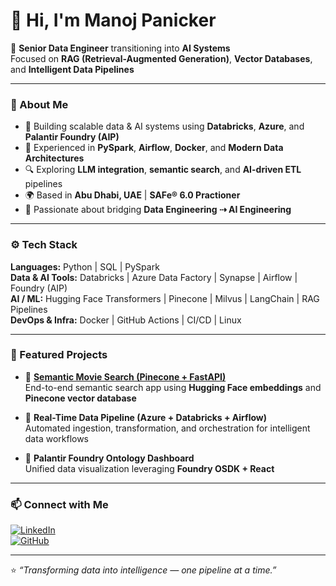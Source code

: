 # 👋 Hi, I'm Manoj Panicker  

🚀 **Senior Data Engineer** transitioning into **AI Systems**  
Focused on **RAG (Retrieval-Augmented Generation)**, **Vector Databases**, and **Intelligent Data Pipelines**  

---

### 🧠 About Me  
- 💼 Building scalable data & AI systems using **Databricks**, **Azure**, and **Palantir Foundry (AIP)**  
- 🧩 Experienced in **PySpark**, **Airflow**, **Docker**, and **Modern Data Architectures**  
- 🔍 Exploring **LLM integration**, **semantic search**, and **AI-driven ETL** pipelines  
- 🌍 Based in **Abu Dhabi, UAE** | **SAFe® 6.0 Practioner**  
- 🤝 Passionate about bridging **Data Engineering ⇢ AI Engineering**

---

### ⚙️ Tech Stack  
**Languages:** Python | SQL | PySpark  
**Data & AI Tools:** Databricks | Azure Data Factory | Synapse | Airflow | Foundry (AIP)  
**AI / ML:** Hugging Face Transformers | Pinecone | Milvus | LangChain | RAG Pipelines  
**DevOps & Infra:** Docker | GitHub Actions | CI/CD | Linux  

---

### 🔬 Featured Projects  
- 🧠 [**Semantic Movie Search (Pinecone + FastAPI)**]([https://github.com/manoj-git-projects/semantic-movie-search-pinecone)  
  End-to-end semantic search app using **Hugging Face embeddings** and **Pinecone vector database**  

- 🧩 **Real-Time Data Pipeline (Azure + Databricks + Airflow)**  
  Automated ingestion, transformation, and orchestration for intelligent data workflows  

- 🧱 **Palantir Foundry Ontology Dashboard**  
  Unified data visualization leveraging **Foundry OSDK + React**  

---

### 📫 Connect with Me  
[![LinkedIn](https://img.shields.io/badge/LinkedIn-Manoj_Panicker-blue?logo=linkedin&logoColor=white)](https://www.linkedin.com/in/manoj-panicker)  
[![GitHub](https://img.shields.io/badge/GitHub-manoj--git--projects-black?logo=github)](https://github.com/manoj-git-projects)  


---

⭐ *“Transforming data into intelligence — one pipeline at a time.”*  

